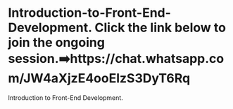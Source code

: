 # Introduction-to-Front-End-Development. Click the link below to join the ongoing session.➡️https://chat.whatsapp.com/JW4aXjzE4ooElzS3DyT6Rq
Introduction to Front-End Development.
